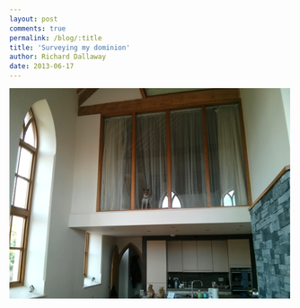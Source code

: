 ```yaml
---
layout: post
comments: true
permalink: /blog/:title
title: 'Surveying my dominion'
author: Richard Dallaway
date: 2013-06-17
---
```


<div><a href="/media/IMG_20130617_183442.JPG"><img src="/media/IMG_20130617_183442.JPG.500.JPG" width="500" height="375"/></a></div>


  
    

